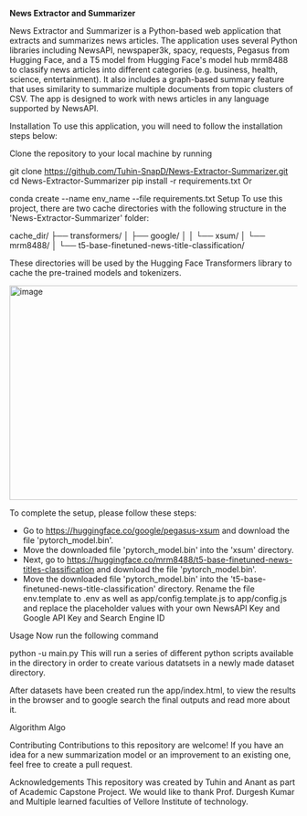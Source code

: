 **News Extractor and Summarizer**


News Extractor and Summarizer is a Python-based web application that extracts and summarizes news articles. The application uses several Python libraries including NewsAPI, newspaper3k, spacy, requests, Pegasus from Hugging Face, and a T5 model from Hugging Face's model hub mrm8488 to classify news articles into different categories (e.g. business, health, science, entertainment). It also includes a graph-based summary feature that uses similarity to summarize multiple documents from topic clusters of CSV. The app is designed to work with news articles in any language supported by NewsAPI.

Installation
To use this application, you will need to follow the installation steps below:

Clone the repository to your local machine by running

git clone https://github.com/Tuhin-SnapD/News-Extractor-Summarizer.git
cd News-Extractor-Summarizer
pip install -r requirements.txt 
Or

conda create --name env_name --file requirements.txt
Setup
To use this project, there are two cache directories with the following structure in the 'News-Extractor-Summarizer' folder:

cache_dir/
├── transformers/
│   ├── google/
│   │   └── xsum/
│   └── mrm8488/
│       └── t5-base-finetuned-news-title-classification/

These directories will be used by the Hugging Face Transformers library to cache the pre-trained models and tokenizers.

<img width="978" height="376" alt="image" src="https://github.com/user-attachments/assets/197b7553-f510-4feb-b033-d1dc16c4bd57" />


To complete the setup, please follow these steps:

  - Go to https://huggingface.co/google/pegasus-xsum and download the file 'pytorch_model.bin'.
  - Move the downloaded file 'pytorch_model.bin' into the 'xsum' directory.
  - Next, go to https://huggingface.co/mrm8488/t5-base-finetuned-news-titles-classification and download the file 'pytorch_model.bin'.
  - Move the downloaded file 'pytorch_model.bin' into the 't5-base-finetuned-news-title-classification' directory.
Rename the file env.template to .env as well as app/config.template.js to app/config.js and replace the placeholder values with your own NewsAPI Key and Google API Key and Search Engine ID

Usage
Now run the following command

python -u main.py 
This will run a series of different python scripts available in the directory in order to create various datatsets in a newly made dataset directory.

After datasets have been created run the app/index.html, to view the results in the browser and to google search the final outputs and read more about it.

Algorithm
Algo

Contributing
Contributions to this repository are welcome! If you have an idea for a new summarization model or an improvement to an existing one, feel free to create a pull request.

Acknowledgements
This repository was created by Tuhin and Anant as part of Academic Capstone Project. We would like to thank Prof. Durgesh Kumar and Multiple learned faculties of Vellore Institute of technology.
